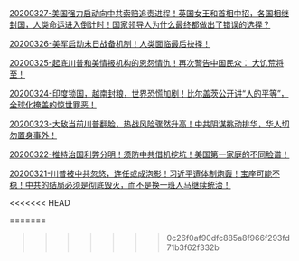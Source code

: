 [20200327-美国强力启动向中共索赔追责进程！英国女王和首相中招，各国相继封国，人类命运进入倒计时！国家领导人为什么最终都做出了错误的选择？](/答義問密/20200327_xWDgbpM0AN0.html)

[20200326-美军启动末日战备机制！人类面临最后抉择！](/答義問密/20200326_Y0fGBjYUNu0.html)

[20200325-起底川普和美情报机构的恩怨情仇！再次警告中国民众： 大饥荒将至！](/答義問密/20200325_uHQyZBixFro.html)

[20200324-印度锁国，越南封粮，世界恐慌加剧！比尔盖茨公开讲“人的平等”，全球化掩盖的惊世罪恶！](/答義問密/20200324_NoZF0dGmbQc.html)

[20200323-大敌当前川普翻脸，热战风险骤然升高！中共阴谋挑动排华，华人切勿置身事外！](/答義問密/20200323_4hIAPcMcHY4.html)

[20200322-推特治国利弊分明！须防中共借机挖坑！美国第一家庭的不同脸谱！](/答義問密/20200322_jUaXoYaliHM.html)

[20200321-川普被中共忽悠，连任或成泡影！习近平遭体制炮轰！宝座可能不稳！中共的结局必须是彻底毁灭，而不是换一班人马继续统治！](/答義問密/20200321_f8VHrSQ-jzQ.html)

<<<<<<< HEAD

=======
>>>>>>> 0c26f0af90dfc885a8f966f293fd71b3f62f332b
